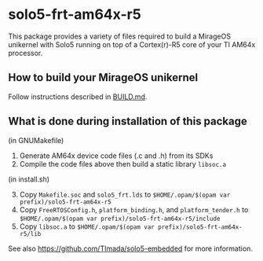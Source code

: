 # solo5-frt-am64x-r5

This package provides a variety of files required to build a MirageOS unikernel with Solo5 running on top of a Cortex(r)-R5 core of your TI AM64x processor.

## How to build your MirageOS unikernel

Follow instructions described in [BUILD.md](./BUILD.md).

## What is done during installation of this package

(in GNUMakefile)

1. Generate AM64x device code files (.c and .h) from its SDKs
2. Compile the code files above then build a static library `libsoc.a`

(in install.sh)

3. Copy `Makefile.soc` and `solo5_frt.lds` to `$HOME/.opam/$(opam var prefix)/solo5-frt-am64x-r5`
4. Copy `FreeRTOSConfig.h`, `platform_binding.h`, and `platform_tender.h` to `$HOME/.opam/$(opam var prefix)/solo5-frt-am64x-r5/include`
5. Copy `libsoc.a` to `$HOME/.opam/$(opam var prefix)/solo5-frt-am64x-r5/lib`

See also https://github.com/TImada/solo5-embedded for more information.
